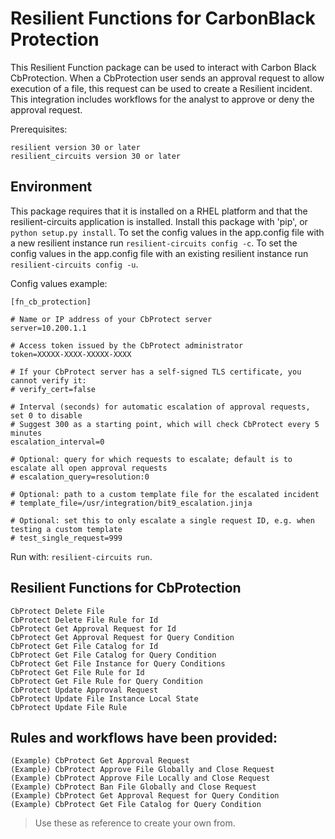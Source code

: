 # Resilient Functions for CarbonBlack Protection

This Resilient Function package can be used to interact with Carbon Black CbProtection.
When a CbProtection user sends an approval request to allow execution of a file,
this request can be used to create a Resilient incident.  This integration includes
workflows for the analyst to approve or deny the approval request.

Prerequisites:

	resilient version 30 or later
	resilient_circuits version 30 or later

## Environment

This package requires that it is installed on a RHEL platform and that the resilient-circuits application is installed.
Install this package with 'pip', or `python setup.py install`.
To set the config values in the app.config file with a new resilient instance run `resilient-circuits config -c`.
To set the config values in the app.config file with an existing resilient instance run `resilient-circuits config -u`.

Config values example:

	[fn_cb_protection]
	
	# Name or IP address of your CbProtect server
	server=10.200.1.1
	
	# Access token issued by the CbProtect administrator
	token=XXXXX-XXXX-XXXXX-XXXX
	
	# If your CbProtect server has a self-signed TLS certificate, you cannot verify it:
	# verify_cert=false
	
	# Interval (seconds) for automatic escalation of approval requests, set 0 to disable
	# Suggest 300 as a starting point, which will check CbProtect every 5 minutes
	escalation_interval=0
	
	# Optional: query for which requests to escalate; default is to escalate all open approval requests
	# escalation_query=resolution:0
	
	# Optional: path to a custom template file for the escalated incident
	# template_file=/usr/integration/bit9_escalation.jinja
	
	# Optional: set this to only escalate a single request ID, e.g. when testing a custom template
	# test_single_request=999


Run with: `resilient-circuits run`.

## Resilient Functions for CbProtection
```
CbProtect Delete File	
CbProtect Delete File Rule for Id
CbProtect Get Approval Request for Id
CbProtect Get Approval Request for Query Condition
CbProtect Get File Catalog for Id
CbProtect Get File Catalog for Query Condition
CbProtect Get File Instance for Query Conditions 
CbProtect Get File Rule for Id
CbProtect Get File Rule for Query Condition
CbProtect Update Approval Request
CbProtect Update File Instance Local State
CbProtect Update File Rule
```
## Rules and workflows have been provided:
```
(Example) CbProtect Get Approval Request
(Example) CbProtect Approve File Globally and Close Request
(Example) CbProtect Approve File Locally and Close Request
(Example) CbProtect Ban File Globally and Close Request
(Example) CbProtect Get Approval Request for Query Condition
(Example) CbProtect Get File Catalog for Query Condition
```
> Use these as reference to create your own from.

